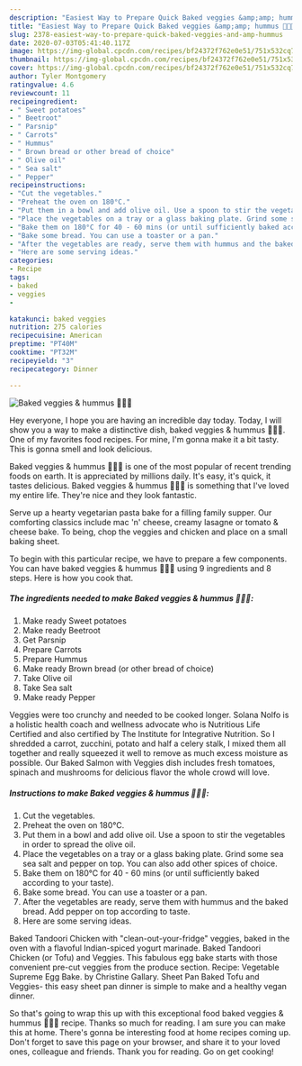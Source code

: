 ```yaml
---
description: "Easiest Way to Prepare Quick Baked veggies &amp;amp; hummus 🥕🍠🥔"
title: "Easiest Way to Prepare Quick Baked veggies &amp;amp; hummus 🥕🍠🥔"
slug: 2378-easiest-way-to-prepare-quick-baked-veggies-and-amp-hummus
date: 2020-07-03T05:41:40.117Z
image: https://img-global.cpcdn.com/recipes/bf24372f762e0e51/751x532cq70/baked-veggies-hummus-🥕🍠🥔-recipe-main-photo.jpg
thumbnail: https://img-global.cpcdn.com/recipes/bf24372f762e0e51/751x532cq70/baked-veggies-hummus-🥕🍠🥔-recipe-main-photo.jpg
cover: https://img-global.cpcdn.com/recipes/bf24372f762e0e51/751x532cq70/baked-veggies-hummus-🥕🍠🥔-recipe-main-photo.jpg
author: Tyler Montgomery
ratingvalue: 4.6
reviewcount: 11
recipeingredient:
- " Sweet potatoes"
- " Beetroot"
- " Parsnip"
- " Carrots"
- " Hummus"
- " Brown bread or other bread of choice"
- " Olive oil"
- " Sea salt"
- " Pepper"
recipeinstructions:
- "Cut the vegetables."
- "Preheat the oven on 180°C."
- "Put them in a bowl and add olive oil. Use a spoon to stir the vegetables in order to spread the olive oil."
- "Place the vegetables on a tray or a glass baking plate. Grind some sea sea salt and pepper on top. You can also add other spices of choice."
- "Bake them on 180°C for 40 - 60 mins (or until sufficiently baked according to your taste)."
- "Bake some bread. You can use a toaster or a pan."
- "After the vegetables are ready, serve them with hummus and the baked bread. Add pepper on top according to taste."
- "Here are some serving ideas."
categories:
- Recipe
tags:
- baked
- veggies
- 

katakunci: baked veggies  
nutrition: 275 calories
recipecuisine: American
preptime: "PT40M"
cooktime: "PT32M"
recipeyield: "3"
recipecategory: Dinner

---
```



![Baked veggies &amp; hummus 🥕🍠🥔](https://img-global.cpcdn.com/recipes/bf24372f762e0e51/751x532cq70/baked-veggies-hummus-🥕🍠🥔-recipe-main-photo.jpg)

Hey everyone, I hope you are having an incredible day today. Today, I will show you a way to make a distinctive dish, baked veggies &amp; hummus 🥕🍠🥔. One of my favorites food recipes. For mine, I'm gonna make it a bit tasty. This is gonna smell and look delicious.

Baked veggies &amp; hummus 🥕🍠🥔 is one of the most popular of recent trending foods on earth. It is appreciated by millions daily. It's easy, it's quick, it tastes delicious. Baked veggies &amp; hummus 🥕🍠🥔 is something that I've loved my entire life. They're nice and they look fantastic.

Serve up a hearty vegetarian pasta bake for a filling family supper. Our comforting classics include mac &#39;n&#39; cheese, creamy lasagne or tomato &amp; cheese bake. To being, chop the veggies and chicken and place on a small baking sheet.


To begin with this particular recipe, we have to prepare a few components. You can have baked veggies &amp; hummus 🥕🍠🥔 using 9 ingredients and 8 steps. Here is how you cook that.

<!--inarticleads1-->

##### The ingredients needed to make Baked veggies &amp; hummus 🥕🍠🥔:

1. Make ready  Sweet potatoes
1. Make ready  Beetroot
1. Get  Parsnip
1. Prepare  Carrots
1. Prepare  Hummus
1. Make ready  Brown bread (or other bread of choice)
1. Take  Olive oil
1. Take  Sea salt
1. Make ready  Pepper


Veggies were too crunchy and needed to be cooked longer. Solana Nolfo is a holistic health coach and wellness advocate who is Nutritious Life Certified and also certified by The Institute for Integrative Nutrition. So I shredded a carrot, zucchini, potato and half a celery stalk, I mixed them all together and really squeezed it well to remove as much excess moisture as possible. Our Baked Salmon with Veggies dish includes fresh tomatoes, spinach and mushrooms for delicious flavor the whole crowd will love. 

<!--inarticleads2-->

##### Instructions to make Baked veggies &amp; hummus 🥕🍠🥔:

1. Cut the vegetables.
1. Preheat the oven on 180°C.
1. Put them in a bowl and add olive oil. Use a spoon to stir the vegetables in order to spread the olive oil.
1. Place the vegetables on a tray or a glass baking plate. Grind some sea sea salt and pepper on top. You can also add other spices of choice.
1. Bake them on 180°C for 40 - 60 mins (or until sufficiently baked according to your taste).
1. Bake some bread. You can use a toaster or a pan.
1. After the vegetables are ready, serve them with hummus and the baked bread. Add pepper on top according to taste.
1. Here are some serving ideas.


Baked Tandoori Chicken with &#34;clean-out-your-fridge&#34; veggies, baked in the oven with a flavoful Indian-spiced yogurt marinade. Baked Tandoori Chicken (or Tofu) and Veggies. This fabulous egg bake starts with those convenient pre-cut veggies from the produce section. Recipe: Vegetable Supreme Egg Bake. by Christine Gallary. Sheet Pan Baked Tofu and Veggies- this easy sheet pan dinner is simple to make and a healthy vegan dinner. 

So that's going to wrap this up with this exceptional food baked veggies &amp; hummus 🥕🍠🥔 recipe. Thanks so much for reading. I am sure you can make this at home. There's gonna be interesting food at home recipes coming up. Don't forget to save this page on your browser, and share it to your loved ones, colleague and friends. Thank you for reading. Go on get cooking!
